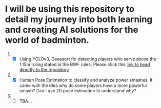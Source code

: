 # I will be using this repository to detail my journey into both learning and creating AI solutions for the world of badminton.

1) - [X] Using YOLOv3, Deepsort for detecting players who serve above the 1.15m ruling stated in the BWF rules. Please click this [link to head directly to the repository](https://github.com/Haosam/BadmintonAI/tree/master/Yolov3_deepsort/Badminton_Service)
2) - [X] Human Pose Estimation to classify and analyze power smashes. It came with the idea why do some players have a more powerful smash? Can I use 2D pose estimation to understand why?
3) - [ ] TBA...
